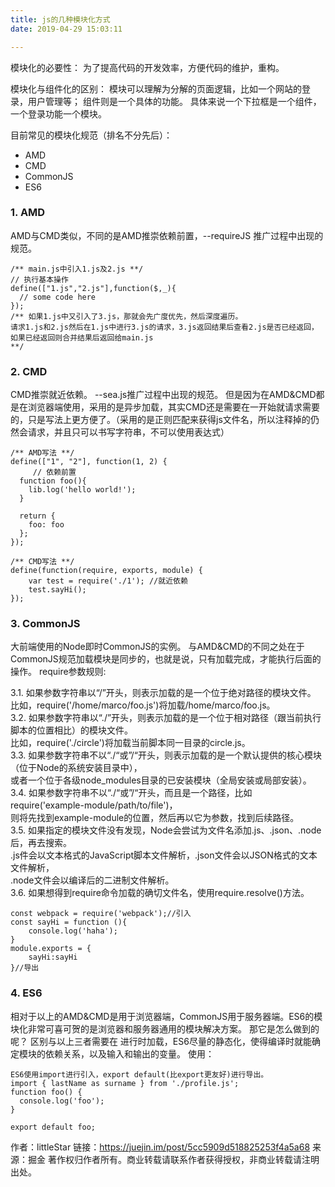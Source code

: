 ```yaml
---
title: js的几种模块化方式
date: 2019-04-29 15:03:11

---
```


模块化的必要性：
为了提高代码的开发效率，方便代码的维护，重构。


模块化与组件化的区别：
模块可以理解为分解的页面逻辑，比如一个网站的登录，用户管理等；
组件则是一个具体的功能。
具体来说一个下拉框是一个组件，一个登录功能一个模块。


目前常见的模块化规范（排名不分先后）：

- AMD
- CMD
- CommonJS
- ES6



### 1. AMD
AMD与CMD类似，不同的是AMD推崇依赖前置，--requireJS 推广过程中出现的规范。
```
/** main.js中引入1.js及2.js **/
// 执行基本操作
define(["1.js","2.js"],function($,_){
  // some code here
});
/** 如果1.js中又引入了3.js，那就会先广度优先，然后深度遍历。   
请求1.js和2.js然后在1.js中进行3.js的请求，3.js返回结果后查看2.js是否已经返回，   
如果已经返回则合并结果后返回给main.js
**/
```

### 2. CMD
CMD推崇就近依赖。   --sea.js推广过程中出现的规范。
但是因为在AMD&CMD都是在浏览器端使用，采用的是异步加载，其实CMD还是需要在一开始就请求需要的，只是写法上更方便了。（采用的是正则匹配来获得js文件名，所以注释掉的仍然会请求，并且只可以书写字符串，不可以使用表达式）
```
/** AMD写法 **/
define(["1", "2"], function(1, 2) { 
     // 依赖前置
  function foo(){
    lib.log('hello world!');
  }

  return {
    foo: foo
  };
});

/** CMD写法 **/
define(function(require, exports, module) {
    var test = require('./1'); //就近依赖
    test.sayHi();
});
```
### 3. CommonJS
大前端使用的Node即时CommonJS的实例。
与AMD&CMD的不同之处在于CommonJS规范加载模块是同步的，也就是说，只有加载完成，才能执行后面的操作。
require参数规则:

3.1. 如果参数字符串以“/”开头，则表示加载的是一个位于绝对路径的模块文件。   
比如，require('/home/marco/foo.js')将加载/home/marco/foo.js。   
3.2. 如果参数字符串以“./”开头，则表示加载的是一个位于相对路径（跟当前执行脚本的位置相比）的模块文件。   
比如，require('./circle')将加载当前脚本同一目录的circle.js。   
3.3. 如果参数字符串不以“./“或”/“开头，则表示加载的是一个默认提供的核心模块（位于Node的系统安装目录中），   
或者一个位于各级node_modules目录的已安装模块（全局安装或局部安装）。   
3.4. 如果参数字符串不以“./“或”/“开头，而且是一个路径，比如require('example-module/path/to/file')，   
则将先找到example-module的位置，然后再以它为参数，找到后续路径。   
3.5. 如果指定的模块文件没有发现，Node会尝试为文件名添加.js、.json、.node后，再去搜索。    
.js件会以文本格式的JavaScript脚本文件解析，.json文件会以JSON格式的文本文件解析，   
.node文件会以编译后的二进制文件解析。   
3.6. 如果想得到require命令加载的确切文件名，使用require.resolve()方法。
```
const webpack = require('webpack');//引入
const sayHi = function (){
    console.log('haha');
}
module.exports = {
    sayHi:sayHi
}//导出
```
### 4. ES6
相对于以上的AMD&CMD是用于浏览器端，CommonJS用于服务器端。ES6的模块化非常可喜可贺的是浏览器和服务器通用的模块解决方案。
那它是怎么做到的呢？
区别与以上三者需要在 进行时加载，ES6尽量的静态化，使得编译时就能确定模块的依赖关系，以及输入和输出的变量。
使用：
```
ES6使用import进行引入，export default(比export更友好)进行导出。
import { lastName as surname } from './profile.js';
function foo() {
  console.log('foo');
}

export default foo;
```
作者：littleStar
链接：https://juejin.im/post/5cc5909d518825253f4a5a68
来源：掘金
著作权归作者所有。商业转载请联系作者获得授权，非商业转载请注明出处。